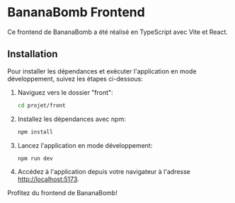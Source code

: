 # BananaBomb Frontend

Ce frontend de BananaBomb a été réalisé en TypeScript avec Vite et React.

## Installation

Pour installer les dépendances et exécuter l'application en mode développement, suivez les étapes ci-dessous:

1. Naviguez vers le dossier "front":

   ```bash
   cd projet/front
   ```

2. Installez les dépendances avec npm:

   ```bash
   npm install
   ```

3. Lancez l'application en mode développement:

   ```bash
   npm run dev
   ```

4. Accédez à l'application depuis votre navigateur à l'adresse [http://localhost:5173](http://localhost:5173).

Profitez du frontend de BananaBomb!
